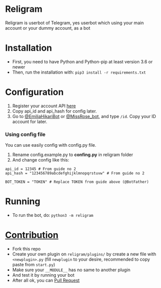 # Religram
Religram is userbot of Telegram, yes userbot which using your main account or your dummy account, as a bot

# Installation
- First, you need to have Python and Python-pip at least version 3.6 or newer
- Then, run the installation with: `pip3 install -r requirements.txt`

# Configuration
1. Register your account API [here](https://my.telegram.org/apps)
2. Copy api_id and api_hash for config later.
3. Go to [@EmiliaHikariBot](https://t.me/EmiliaHikariBot) or [@MissRose_bot](https://t.me/MissRose_bot), and type `/id`. Copy your ID account for later.

### Using config file
You can use easily config with config.py file.

1. Rename config.example.py to **confing.py** in religram folder
2. And change config like this:

```
api_id = 12345 # From guide no 2
api_hash = "123456789abcdefghijklmnopqrstuvw" # From guide no 2

BOT_TOKEN = "TOKEN" # Replace TOKEN from guide above (@BotFather)
```

# Running
- To run the bot, do: `python3 -m religram`

# [Contribution](https://github.com/najahiiii/religram/blob/main/CONTRIBUTING.md)
- Fork this repo
- Create your own plugin on `religram/plugins/` by create a new file with `<newplugin>.py` (fill `newplugin` to your desire, recommended to copy paste from `start.py`)
- Make sure your `__MODULE__` has no same to another plugin
- And test it by running your bot
- After all ok, you can [Pull Request](https://github.com/najahiiii/religram/pulls)
